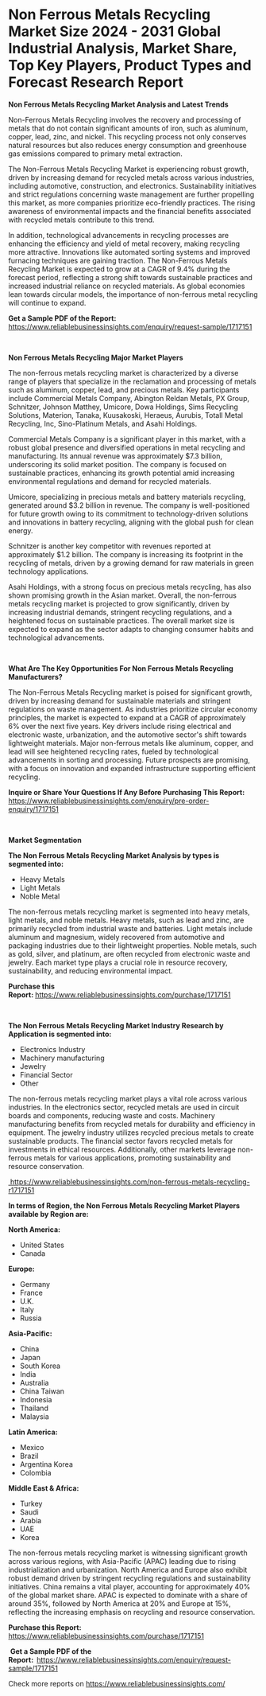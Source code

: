 <p><h1>Non Ferrous Metals Recycling Market Size 2024 - 2031 Global Industrial Analysis, Market Share, Top Key Players, Product Types and Forecast Research Report</h1></p><p><strong>Non Ferrous Metals Recycling Market Analysis and Latest Trends</strong></p>
<p><p>Non-Ferrous Metals Recycling involves the recovery and processing of metals that do not contain significant amounts of iron, such as aluminum, copper, lead, zinc, and nickel. This recycling process not only conserves natural resources but also reduces energy consumption and greenhouse gas emissions compared to primary metal extraction.</p><p>The Non-Ferrous Metals Recycling Market is experiencing robust growth, driven by increasing demand for recycled metals across various industries, including automotive, construction, and electronics. Sustainability initiatives and strict regulations concerning waste management are further propelling this market, as more companies prioritize eco-friendly practices. The rising awareness of environmental impacts and the financial benefits associated with recycled metals contribute to this trend. </p><p>In addition, technological advancements in recycling processes are enhancing the efficiency and yield of metal recovery, making recycling more attractive. Innovations like automated sorting systems and improved furnacing techniques are gaining traction. The Non-Ferrous Metals Recycling Market is expected to grow at a CAGR of 9.4% during the forecast period, reflecting a strong shift towards sustainable practices and increased industrial reliance on recycled materials. As global economies lean towards circular models, the importance of non-ferrous metal recycling will continue to expand.</p></p>
<p><strong>Get a Sample PDF of the Report:&nbsp;</strong> <a href="https://www.reliablebusinessinsights.com/enquiry/request-sample/1717151?utm_campaign=1847&utm_medium=2&utm_source=Github&utm_content=ia&utm_term=28122024&utm_id=non-ferrous-metals-recycling">https://www.reliablebusinessinsights.com/enquiry/request-sample/1717151</a></p>
<p>&nbsp;</p>
<p><strong>Non Ferrous Metals Recycling Major Market Players</strong></p>
<p><p>The non-ferrous metals recycling market is characterized by a diverse range of players that specialize in the reclamation and processing of metals such as aluminum, copper, lead, and precious metals. Key participants include Commercial Metals Company, Abington Reldan Metals, PX Group, Schnitzer, Johnson Matthey, Umicore, Dowa Holdings, Sims Recycling Solutions, Materion, Tanaka, Kuusakoski, Heraeus, Aurubis, Totall Metal Recycling, Inc, Sino-Platinum Metals, and Asahi Holdings.</p><p>Commercial Metals Company is a significant player in this market, with a robust global presence and diversified operations in metal recycling and manufacturing. Its annual revenue was approximately $7.3 billion, underscoring its solid market position. The company is focused on sustainable practices, enhancing its growth potential amid increasing environmental regulations and demand for recycled materials.</p><p>Umicore, specializing in precious metals and battery materials recycling, generated around $3.2 billion in revenue. The company is well-positioned for future growth owing to its commitment to technology-driven solutions and innovations in battery recycling, aligning with the global push for clean energy.</p><p>Schnitzer is another key competitor with revenues reported at approximately $1.2 billion. The company is increasing its footprint in the recycling of metals, driven by a growing demand for raw materials in green technology applications.</p><p>Asahi Holdings, with a strong focus on precious metals recycling, has also shown promising growth in the Asian market. Overall, the non-ferrous metals recycling market is projected to grow significantly, driven by increasing industrial demands, stringent recycling regulations, and a heightened focus on sustainable practices. The overall market size is expected to expand as the sector adapts to changing consumer habits and technological advancements.</p></p>
<p>&nbsp;</p>
<p><strong>What Are The Key Opportunities For Non Ferrous Metals Recycling Manufacturers?</strong></p>
<p><p>The Non-Ferrous Metals Recycling market is poised for significant growth, driven by increasing demand for sustainable materials and stringent regulations on waste management. As industries prioritize circular economy principles, the market is expected to expand at a CAGR of approximately 6% over the next five years. Key drivers include rising electrical and electronic waste, urbanization, and the automotive sector's shift towards lightweight materials. Major non-ferrous metals like aluminum, copper, and lead will see heightened recycling rates, fueled by technological advancements in sorting and processing. Future prospects are promising, with a focus on innovation and expanded infrastructure supporting efficient recycling.</p></p>
<p><strong>Inquire or Share Your Questions If Any Before Purchasing This Report:</strong> <a href="https://www.reliablebusinessinsights.com/enquiry/pre-order-enquiry/1717151?utm_campaign=1847&utm_medium=2&utm_source=Github&utm_content=ia&utm_term=28122024&utm_id=non-ferrous-metals-recycling">https://www.reliablebusinessinsights.com/enquiry/pre-order-enquiry/1717151</a></p>
<p>&nbsp;</p>
<p><strong>Market Segmentation</strong></p>
<p><strong>The Non Ferrous Metals Recycling Market Analysis by types is segmented into:</strong></p>
<p><ul><li>Heavy Metals</li><li>Light Metals</li><li>Noble Metal</li></ul></p>
<p><p>The non-ferrous metals recycling market is segmented into heavy metals, light metals, and noble metals. Heavy metals, such as lead and zinc, are primarily recycled from industrial waste and batteries. Light metals include aluminum and magnesium, widely recovered from automotive and packaging industries due to their lightweight properties. Noble metals, such as gold, silver, and platinum, are often recycled from electronic waste and jewelry. Each market type plays a crucial role in resource recovery, sustainability, and reducing environmental impact.</p></p>
<p><strong>Purchase this Report:&nbsp;</strong><a href="https://www.reliablebusinessinsights.com/purchase/1717151?utm_campaign=1847&utm_medium=2&utm_source=Github&utm_content=ia&utm_term=28122024&utm_id=non-ferrous-metals-recycling">https://www.reliablebusinessinsights.com/purchase/1717151</a></p>
<p>&nbsp;</p>
<p><strong>The Non Ferrous Metals Recycling Market Industry Research by Application is segmented into:</strong></p>
<p><ul><li>Electronics Industry</li><li>Machinery manufacturing</li><li>Jewelry</li><li>Financial Sector</li><li>Other</li></ul></p>
<p><p>The non-ferrous metals recycling market plays a vital role across various industries. In the electronics sector, recycled metals are used in circuit boards and components, reducing waste and costs. Machinery manufacturing benefits from recycled metals for durability and efficiency in equipment. The jewelry industry utilizes recycled precious metals to create sustainable products. The financial sector favors recycled metals for investments in ethical resources. Additionally, other markets leverage non-ferrous metals for various applications, promoting sustainability and resource conservation.</p></p>
<p><a href="https://www.reliablebusinessinsights.com/non-ferrous-metals-recycling-r1717151?utm_campaign=1847&utm_medium=2&utm_source=Github&utm_content=ia&utm_term=28122024&utm_id=non-ferrous-metals-recycling">&nbsp;https://www.reliablebusinessinsights.com/non-ferrous-metals-recycling-r1717151</a></p>
<p><strong>In terms of Region, the Non Ferrous Metals Recycling Market Players available by Region are:</strong></p>
<p>
    <p> <strong> North America: </strong>
        <ul>
            <li>United States</li>
            <li>Canada</li>
        </ul>
        </p> 
    <p> <strong> Europe: </strong>
        <ul>
            <li>Germany</li>
            <li>France</li>
            <li>U.K.</li>
            <li>Italy</li>
            <li>Russia</li>
        </ul>
        </p> 
    <p> <strong> Asia-Pacific: </strong>
        <ul>
            <li>China</li>
            <li>Japan</li>
            <li>South Korea</li>
            <li>India</li>
            <li>Australia</li>
            <li>China Taiwan</li>
            <li>Indonesia</li>
            <li>Thailand</li>
            <li>Malaysia</li>
        </ul>
        </p> 
    <p> <strong> Latin America: </strong>
        <ul>
            <li>Mexico</li>
            <li>Brazil</li>
            <li>Argentina Korea</li>
            <li>Colombia</li>
        </ul>
        </p> 
    <p> <strong> Middle East & Africa: </strong>
        <ul>
            <li>Turkey</li>
            <li>Saudi</li>
            <li>Arabia</li>
            <li>UAE</li>
            <li>Korea</li>
        </ul>
    </p>
    </p>
<p><p>The non-ferrous metals recycling market is witnessing significant growth across various regions, with Asia-Pacific (APAC) leading due to rising industrialization and urbanization. North America and Europe also exhibit robust demand driven by stringent recycling regulations and sustainability initiatives. China remains a vital player, accounting for approximately 40% of the global market share. APAC is expected to dominate with a share of around 35%, followed by North America at 20% and Europe at 15%, reflecting the increasing emphasis on recycling and resource conservation.</p></p>
<p><strong>Purchase this Report: </strong><a href="https://www.reliablebusinessinsights.com/purchase/1717151?utm_campaign=1847&utm_medium=2&utm_source=Github&utm_content=ia&utm_term=28122024&utm_id=non-ferrous-metals-recycling">https://www.reliablebusinessinsights.com/purchase/1717151</a></p>
<p>&nbsp;<strong>Get a Sample PDF of the Report:&nbsp;&nbsp;</strong><a href="https://www.reliablebusinessinsights.com/enquiry/request-sample/1717151?utm_campaign=1847&utm_medium=2&utm_source=Github&utm_content=ia&utm_term=28122024&utm_id=non-ferrous-metals-recycling">https://www.reliablebusinessinsights.com/enquiry/request-sample/1717151</a></p>
<p><strong></strong></p>
<p>Check more reports on <a href="https://www.reliablebusinessinsights.com/?utm_campaign=1847&utm_medium=2&utm_source=Github&utm_content=ia&utm_term=28122024&utm_id=non-ferrous-metals-recycling">https://www.reliablebusinessinsights.com/</a></p>